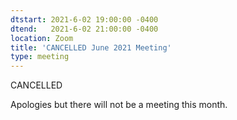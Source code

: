 ```yaml
---
dtstart: 2021-6-02 19:00:00 -0400
dtend:   2021-6-02 21:00:00 -0400
location: Zoom
title: 'CANCELLED June 2021 Meeting'
type: meeting
---
```


CANCELLED

Apologies but there will not be a meeting this month.
